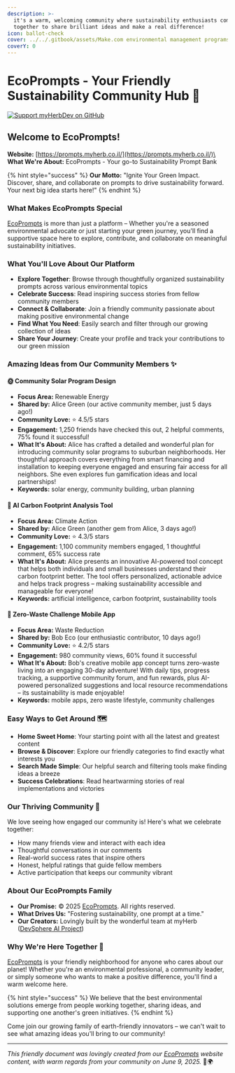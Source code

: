 ```yaml
---
description: >-
  it's a warm, welcoming community where sustainability enthusiasts come
  together to share brilliant ideas and make a real difference!
icon: ballot-check
cover: ../../.gitbook/assets/Make.com environmental management programs.png
coverY: 0
---
```


# EcoPrompts - Your Friendly Sustainability Community Hub 🌱

[![Support myHerbDev on GitHub](https://img.shields.io/badge/Support-myHerbDev-blue.svg?style=flat\&logo=github)](https://github.com/sponsor/myHerbDev)

## Welcome to EcoPrompts!

**Website:** [https://prompts.myherb.co.il/](https://prompts.myherb.co.il/)\
**What We're About:** EcoPrompts - Your go-to Sustainability Prompt Bank

{% hint style="success" %}
**Our Motto:** "Ignite Your Green Impact. Discover, share, and collaborate on prompts to drive sustainability forward. Your next big idea starts here!"
{% endhint %}

### What Makes EcoPrompts Special

[EcoPrompts](https://prompts.myherb.co.il/) is more than just a platform – Whether you're a seasoned environmental advocate or just starting your green journey, you'll find a supportive space here to explore, contribute, and collaborate on meaningful sustainability initiatives.

### What You'll Love About Our Platform

* **Explore Together**: Browse through thoughtfully organized sustainability prompts across various environmental topics
* **Celebrate Success**: Read inspiring success stories from fellow community members
* **Connect & Collaborate**: Join a friendly community passionate about making positive environmental change
* **Find What You Need**: Easily search and filter through our growing collection of ideas
* **Share Your Journey**: Create your profile and track your contributions to our green mission

### Amazing Ideas from Our Community Members ✨

#### 🌞 Community Solar Program Design

* **Focus Area:** Renewable Energy
* **Shared by:** Alice Green (our active community member, just 5 days ago!)
* **Community Love:** ⭐ 4.5/5 stars
* **Engagement:** 1,250 friends have checked this out, 2 helpful comments, 75% found it successful!
* **What It's About:** Alice has crafted a detailed and wonderful plan for introducing community solar programs to suburban neighborhoods. Her thoughtful approach covers everything from smart financing and installation to keeping everyone engaged and ensuring fair access for all neighbors. She even explores fun gamification ideas and local partnerships!
* **Keywords:** solar energy, community building, urban planning

#### 🤖 AI Carbon Footprint Analysis Tool

* **Focus Area:** Climate Action
* **Shared by:** Alice Green (another gem from Alice, 3 days ago!)
* **Community Love:** ⭐ 4.3/5 stars
* **Engagement:** 1,100 community members engaged, 1 thoughtful comment, 65% success rate
* **What It's About:** Alice presents an innovative AI-powered tool concept that helps both individuals and small businesses understand their carbon footprint better. The tool offers personalized, actionable advice and helps track progress – making sustainability accessible and manageable for everyone!
* **Keywords:** artificial intelligence, carbon footprint, sustainability tools

#### 📱 Zero-Waste Challenge Mobile App

* **Focus Area:** Waste Reduction
* **Shared by:** Bob Eco (our enthusiastic contributor, 10 days ago!)
* **Community Love:** ⭐ 4.2/5 stars
* **Engagement:** 980 community views, 60% found it successful
* **What It's About:** Bob's creative mobile app concept turns zero-waste living into an engaging 30-day adventure! With daily tips, progress tracking, a supportive community forum, and fun rewards, plus AI-powered personalized suggestions and local resource recommendations – its sustainability is made enjoyable!
* **Keywords:** mobile apps, zero waste lifestyle, community challenges

### Easy Ways to Get Around 🗺️

* **Home Sweet Home**: Your starting point with all the latest and greatest content
* **Browse & Discover**: Explore our friendly categories to find exactly what interests you
* **Search Made Simple**: Our helpful search and filtering tools make finding ideas a breeze
* **Success Celebrations**: Read heartwarming stories of real implementations and victories

### Our Thriving Community 💚

We love seeing how engaged our community is! Here's what we celebrate together:

* How many friends view and interact with each idea
* Thoughtful conversations in our comments
* Real-world success rates that inspire others
* Honest, helpful ratings that guide fellow members
* Active participation that keeps our community vibrant

### About Our EcoPrompts Family

* **Our Promise:** © 2025 [EcoPrompts](https://prompts.myherb.co.il/). All rights reserved.
* **What Drives Us:** "Fostering sustainability, one prompt at a time."
* **Our Creators:** Lovingly built by the wonderful team at myHerb ([DevSphere AI Project](https://github.com/sponsor/myHerbDev))

### Why We're Here Together 🤝

[EcoPrompts](https://prompts.myherb.co.il/) is your friendly neighborhood for anyone who cares about our planet! Whether you're an environmental professional, a community leader, or simply someone who wants to make a positive difference, you'll find a warm welcome here.&#x20;

{% hint style="success" %}
We believe that the best environmental solutions emerge from people working together, sharing ideas, and supporting one another's green initiatives.
{% endhint %}

Come join our growing family of earth-friendly innovators – we can't wait to see what amazing ideas you'll bring to our community!

***

_This friendly document was lovingly created from our_ [_EcoPrompts_](https://prompts.myherb.co.il/) _website content, with warm regards from your community on June 9, 2025._ 💚🌍
